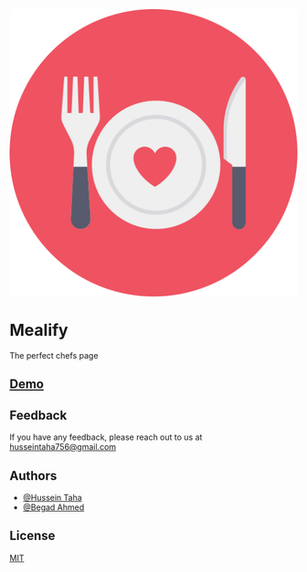 
![Logo](img/favicon.png)
# Mealify

The perfect chefs page


## [Demo](https://nothingaroundus.github.io/Mealify)


## Feedback

If you have any feedback, please reach out to us at [husseintaha756@gmail.com](mailto:husseintaha756@gmail.com)


## Authors

- [@Hussein Taha](https://github.com/NothingAroundUs)
- [@Begad Ahmed](#)


## License

[MIT](https://choosealicense.com/licenses/mit/)

